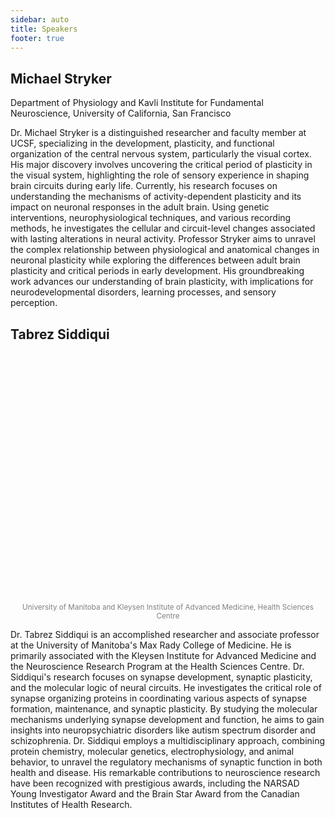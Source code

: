 ```yaml
---
sidebar: auto
title: Speakers
footer: true
---
```

## Michael Stryker
Department of Physiology and Kavli Institute for Fundamental Neuroscience, University of California, San Francisco

Dr. Michael Stryker is a distinguished researcher and faculty member at UCSF, specializing in the development, plasticity, and functional organization of the central nervous system, particularly the visual cortex. His major discovery involves uncovering the critical period of plasticity in the visual system, highlighting the role of sensory experience in shaping brain circuits during early life. Currently, his research focuses on understanding the mechanisms of activity-dependent plasticity and its impact on neuronal responses in the adult brain. Using genetic interventions, neurophysiological techniques, and various recording methods, he investigates the cellular and circuit-level changes associated with lasting alterations in neural activity. Professor Stryker aims to unravel the complex relationship between physiological and anatomical changes in neuronal plasticity while exploring the differences between adult brain plasticity and critical periods in early development. His groundbreaking work advances our understanding of brain plasticity, with implications for neurodevelopmental disorders, learning processes, and sensory perception.

## Tabrez Siddiqui
<div>
    <center>
        <img :src="$withBase('Tabrez Jamal  Siddiqui.jpg')" style='height:25rem;'><br>
        	<small style='color:grey;'>
                University of Manitoba and Kleysen Institute of Advanced Medicine, Health Sciences Centre
            </small>
    </center>
</div>


Dr. Tabrez Siddiqui is an accomplished researcher and associate professor at the University of Manitoba's Max Rady College of Medicine. He is primarily associated with the Kleysen Institute for Advanced Medicine and the Neuroscience Research Program at the Health Sciences Centre. Dr. Siddiqui's research focuses on synapse development, synaptic plasticity, and the molecular logic of neural circuits. He investigates the critical role of synapse organizing proteins in coordinating various aspects of synapse formation, maintenance, and synaptic plasticity. By studying the molecular mechanisms underlying synapse development and function, he aims to gain insights into neuropsychiatric disorders like autism spectrum disorder and schizophrenia. Dr. Siddiqui employs a multidisciplinary approach, combining protein chemistry, molecular genetics, electrophysiology, and animal behavior, to unravel the regulatory mechanisms of synaptic function in both health and disease. His remarkable contributions to neuroscience research have been recognized with prestigious awards, including the NARSAD Young Investigator Award and the Brain Star Award from the Canadian Institutes of Health Research.